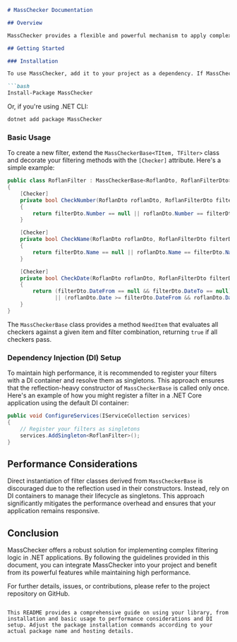 ```markdown
# MassChecker Documentation

## Overview

MassChecker provides a flexible and powerful mechanism to apply complex filtering logic on collections of objects. It consists of two main components: `MassCheckerBase<TItem, TFilter>` and `CheckerAttribute`. This library allows you to define filters with multiple conditions in a clean and maintainable way. It's particularly useful in scenarios where you need to apply various filtering criteria based on user input or other dynamic data sources.

## Getting Started

### Installation

To use MassChecker, add it to your project as a dependency. If MassChecker is hosted on a package repository, such as NuGet, you can install it using the package manager console:

```bash
Install-Package MassChecker
```

Or, if you're using .NET CLI:

```bash
dotnet add package MassChecker
```

### Basic Usage

To create a new filter, extend the `MassCheckerBase<TItem, TFilter>` class and decorate your filtering methods with the `[Checker]` attribute. Here's a simple example:

```csharp
public class RoflanFilter : MassCheckerBase<RoflanDto, RoflanFilterDto>
{
    [Checker]
    private bool CheckNumber(RoflanDto roflanDto, RoflanFilterDto filterDto)
    {
        return filterDto.Number == null || roflanDto.Number == filterDto.Number;
    }

    [Checker]
    private bool CheckName(RoflanDto roflanDto, RoflanFilterDto filterDto)
    {
        return filterDto.Name == null || roflanDto.Name == filterDto.Name;
    }

    [Checker]
    private bool CheckDate(RoflanDto roflanDto, RoflanFilterDto filterDto)
    {
        return (filterDto.DateFrom == null && filterDto.DateTo == null) 
               || (roflanDto.Date >= filterDto.DateFrom && roflanDto.Date <= filterDto.DateTo);
    }
}
```

The `MassCheckerBase` class provides a method `NeedItem` that evaluates all checkers against a given item and filter combination, returning `true` if all checkers pass.

### Dependency Injection (DI) Setup

To maintain high performance, it is recommended to register your filters with a DI container and resolve them as singletons. This approach ensures that the reflection-heavy constructor of `MassCheckerBase` is called only once. Here's an example of how you might register a filter in a .NET Core application using the default DI container:

```csharp
public void ConfigureServices(IServiceCollection services)
{
    // Register your filters as singletons
    services.AddSingleton<RoflanFilter>();
}
```

## Performance Considerations

Direct instantiation of filter classes derived from `MassCheckerBase` is discouraged due to the reflection used in their constructors. Instead, rely on DI containers to manage their lifecycle as singletons. This approach significantly mitigates the performance overhead and ensures that your application remains responsive.

## Conclusion

MassChecker offers a robust solution for implementing complex filtering logic in .NET applications. By following the guidelines provided in this document, you can integrate MassChecker into your project and benefit from its powerful features while maintaining high performance.

For further details, issues, or contributions, please refer to the project repository on GitHub.
```

This README provides a comprehensive guide on using your library, from installation and basic usage to performance considerations and DI setup. Adjust the package installation commands according to your actual package name and hosting details.